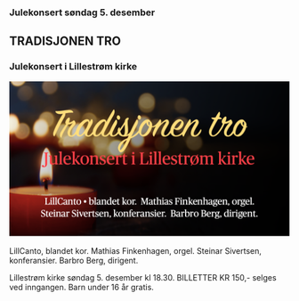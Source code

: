 ### Julekonsert søndag 5. desember
## TRADISJONEN TRO 
### Julekonsert i Lillestrøm kirke

![ArrBildeJUL21.png](assets/bilder_til_web/ArrBildeJUL21.png)

LillCanto, blandet kor. 
Mathias Finkenhagen, orgel. 
Steinar Sivertsen, konferansier. 
Barbro Berg, dirigent.

Lillestrøm kirke søndag 5. desember kl 18.30. BILLETTER KR 150,- selges ved inngangen. Barn under 16 år gratis.
